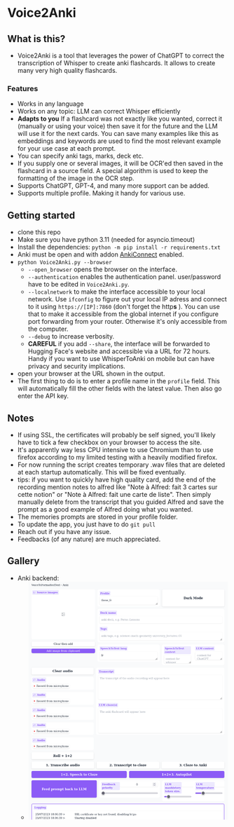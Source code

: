 # Voice2Anki

## What is this?
* Voice2Anki is a tool that leverages the power of ChatGPT to correct the transcription of Whisper to create anki flashcards. It allows to create many very high quality flashcards.

### Features
* Works in any language
* Works on any topic: LLM can correct Whisper efficiently
* **Adapts to you** If a flashcard was not exactly like you wanted, correct it (manually or using your voice) then save it for the future and the LLM will use it for the next cards. You can save many examples like this as embeddings and keywords are used to find the most relevant example for your use case at each prompt.
* You can specify anki tags, marks, deck etc.
* If you supply one or several images, it will be OCR'ed then saved in the flashcard in a source field. A special algorithm is used to keep the formatting of the image in the OCR step.
* Supports ChatGPT, GPT-4, and many more support can be added.
* Supports multiple profile. Making it handy for various use.

## Getting started
* clone this repo
* Make sure you have python 3.11 (needed for asyncio.timeout)
* Install the dependencies: `python -m pip install -r requirements.txt`
* Anki must be open and with addon [AnkiConnect](https://ankiweb.net/shared/info/2055492159) enabled.
* `python Voice2Anki.py --browser`
    * `--open_browser` opens the browser on the interface.
    * `--authentication` enables the authentication panel. user/password have to be edited in `Voice2Anki.py`.
    * `--localnetwork` to make the interface accessible to your local network. Use `ifconfig` to figure out your local IP adress and connect to it using `https://[IP]:7860` (don't forget the http**s** ). You can use that to make it accessible from the global internet if you configure port forwarding from your router. Otherwise it's only accessible from the computer.
    * `--debug` to increase verbosity.
    * **CAREFUL** if you add `--share`, the interface will be forwarded to Hugging Face's website and accessible via a URL for 72 hours. Handy if you want to use WhisperToAnki on mobile but can have privacy and security implications.
* open your browser at the URL shown in the output.
* The first thing to do is to enter a profile name in the `profile` field. This will automatically fill the other fields with the latest value. Then also go enter the API key.

## Notes
* If using SSL, the certificates will probably be self signed, you'll likely have to tick a few checkbox on your browser to access the site.
* It's apparently way less CPU intensive to use Chromium than to use firefox according to my limited testing with a heavily modified firefox.
* For now running the script creates temporary .wav files that are deleted at each startup automatically. This will be fixed eventually.
* tips: if you want to quickly have high quality card, add the end of the recording mention notes to alfred like "Note à Alfred: fait 3 cartes sur cette notion" or "Note à Alfred: fait une carte de liste". Then simply manually delete from the transcript that you guided Alfred and save the prompt as a good example of Alfred doing what you wanted.
* The memories prompts are stored in your profile folder.
* To update the app, you just have to do `git pull`
* Reach out if you have any issue.
* Feedbacks (of any nature) are much appreciated.


## Gallery
* Anki backend:
  * ![](./docs/anki_screenshot.png)

